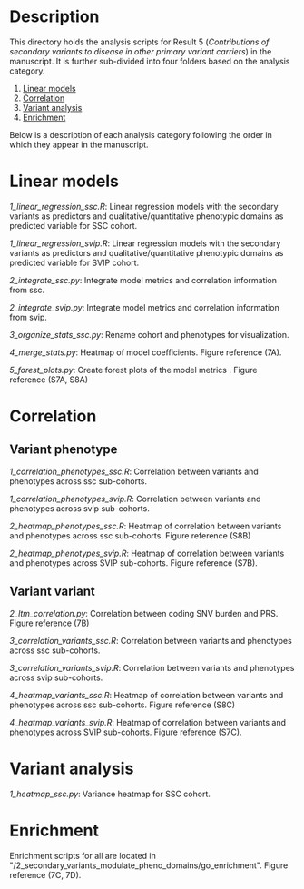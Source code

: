 # Description
This directory holds the analysis scripts for Result 5 (*Contributions of secondary variants to disease in other primary variant carriers*) in the manuscript. It is further sub-divided into four folders based on the analysis category. 

1. [Linear models](#linear-models)
2. [Correlation](#correlation)
3. [Variant analysis](#variant-analysis)
4. [Enrichment](#enrichment)

Below is a description of each analysis category following the order in which they appear in the manuscript.

# Linear models
*1_linear_regression_ssc.R*: Linear regression models with the secondary variants as predictors and qualitative/quantitative phenotypic domains as predicted variable for SSC cohort.

*1_linear_regression_svip.R*: Linear regression models with the secondary variants as predictors and qualitative/quantitative phenotypic domains as predicted variable for SVIP cohort.

*2_integrate_ssc.py*: Integrate model metrics and correlation information from ssc. 

*2_integrate_svip.py*: Integrate model metrics and correlation information from svip. 

*3_organize_stats_ssc.py*: Rename cohort and phenotypes for visualization. 

*4_merge_stats.py*: Heatmap of model coefficients. Figure reference (7A).

*5_forest_plots.py*: Create forest plots of the model metrics . Figure reference (S7A, S8A)

# Correlation
## Variant phenotype
*1_correlation_phenotypes_ssc.R*: Correlation between variants and phenotypes across ssc sub-cohorts.

*1_correlation_phenotypes_svip.R*: Correlation between variants and phenotypes across svip sub-cohorts.

*2_heatmap_phenotypes_ssc.R*: Heatmap of correlation between variants and phenotypes across ssc sub-cohorts. Figure reference (S8B)

*2_heatmap_phenotypes_svip.R*: Heatmap of correlation between variants and phenotypes across SVIP sub-cohorts. Figure reference (S7B).

## Variant variant
*2_ltm_correlation.py*: Correlation between coding SNV burden and PRS. Figure reference (7B)

*3_correlation_variants_ssc.R*: Correlation between variants and phenotypes across ssc sub-cohorts.

*3_correlation_variants_svip.R*: Correlation between variants and phenotypes across svip sub-cohorts.

*4_heatmap_variants_ssc.R*: Heatmap of correlation between variants and phenotypes across ssc sub-cohorts. Figure reference (S8C)

*4_heatmap_variants_svip.R*: Heatmap of correlation between variants and phenotypes across SVIP sub-cohorts. Figure reference (S7C).

# Variant analysis
*1_heatmap_ssc.py*: Variance heatmap for SSC cohort.

# Enrichment
Enrichment scripts for all are located in "/2_secondary_variants_modulate_pheno_domains/go_enrichment". Figure reference (7C, 7D).

